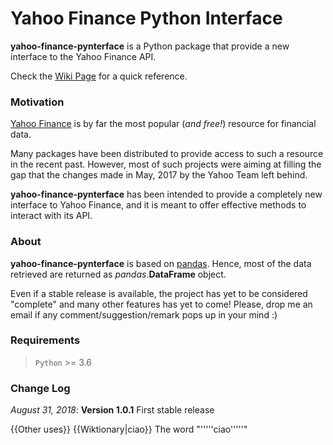 # Yahoo Finance Python Interface


**yahoo-finance-pynterface** is a Python package that provide a new interface to the Yahoo Finance API.

Check the [Wiki Page](https://github.com/andrea-dm/yahoo-finance-pynterface/wiki) for a quick reference.


### Motivation

 [Yahoo Finance](https://finance.yahoo.com/) is by far the most popular (_and free!_) resource for financial data. 

Many packages have been distributed to provide access to such a resource in the recent past.
However, most of such projects were aiming at filling the gap that the changes made in May, 2017 by the Yahoo Team left behind.

**yahoo-finance-pynterface** has been intended to provide a completely new interface to Yahoo Finance,
and it is meant to offer effective methods to interact with its API. 


### About

**yahoo-finance-pynterface** is based on [pandas](https://pandas.pydata.org/).
Hence, most of the data retrieved are returned as _pandas_.**DataFrame** object. 

Even if a stable release is available, the project has yet to be considered "complete" and many other features has yet to come!
Please, drop me an email if any comment/suggestion/remark pops up in your mind :)


### Requirements
> `Python` >= 3.6

### Change Log

_August 31, 2018_:  **Version 1.0.1**
	First stable release


{{Other uses}}
{{Wiktionary|ciao}}
The word "'''''ciao'''''"
